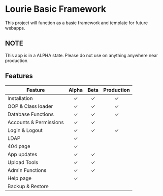 # Lourie Basic Framework

This project will function as a basic framework and template for future webapps.

## NOTE

This app is in a ALPHA state. Please do not use on anything anywhere near production.

## Features

| **Feature** | **Alpha** | **Beta** | **Production** |
| ------ | :------: | :------: | :------: |
| Installation | ✓ | ✓ | ✓ |
| OOP & Class loader | ✓ | ✓ | ✓ |
| Database Functions | ✓ | ✓ | ✓ |
| Accounts & Permissions | ✓ | ✓ | |
| Login & Logout | ✓ | ✓ | ✓ |
| LDAP | ✓ | | |
| 404 page | ✓ | | |
| App updates | ✓ | ✓ | |
| Upload Tools | ✓ | ✓ | |
| Admin Functions | ✓ | ✓ | |
| Help page | ✓ | | |
| Backup & Restore | | | |
